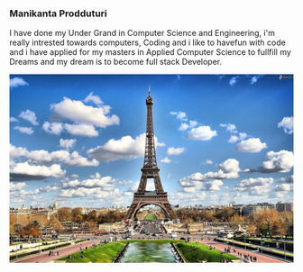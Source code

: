 ### Manikanta Prodduturi

I have done my Under Grand in Computer Science and Engineering, i'm really intrested towards computers, Coding and i like to havefun with code and i have applied for my masters in Applied Computer Science to fullfill my Dreams and my dream is to become full stack Developer.
 
 ![image](Effiltower.jpg)
